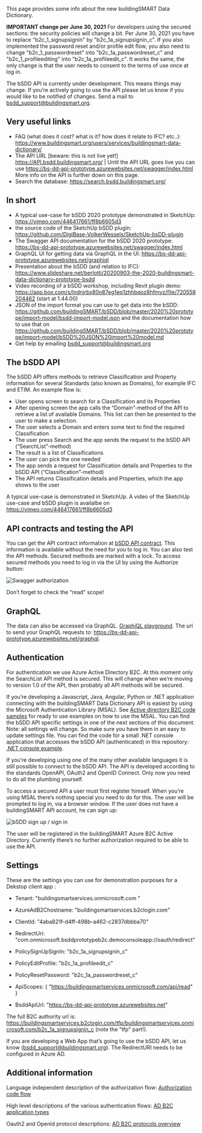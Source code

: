 This page provides some info about the new buildingSMART Data Dictionary.

**IMPORTANT change per June 30, 2021** For developers using the secured sections: the security policies will change a bit.
Per June 30, 2021 you have to replace "b2c_1_signupsignin" by "b2c_1a_signupsignin_c". If you also implemented the password reset and/or profile edit flow, you also need to change "b2c_1_passwordreset" into "b2c_1a_passwordreset_c" and "b2c_1_profileediting" into "b2c_1a_profileedit_c".
It works the same, the only change is that the user needs to consent to the terms of use once at log in.


The bSDD API is currently under development. This means things may change. If you’re actively going to use the API please let us know if you would like to be notified of changes. Send a mail to bsdd_support@buildingsmart.org.

## Very useful links

 * FAQ (what does it cost? what is it? how does it relate to IFC? etc..): https://www.buildingsmart.org/users/services/buildingsmart-data-dictionary/
 * The API URL [beware: this is not live yet!] https://API.bsdd.buildingsmart.org/ | Until the API URL goes live you can use https://bs-dd-api-prototype.azurewebsites.net/swagger/index.html More info on the API is further down on this page.
 * Search the database: https://search.bsdd.buildingsmart.org/

## In short

* A typical use-case for bSDD 2020 prototype demonstrated in SketchUp: https://vimeo.com/446417661/ff8b6605d3
* the source code of the SketchUp bSDD plugin: https://github.com/DigiBase-VolkerWessels/SketchUp-bsDD-plugin
* The Swagger API documentation for the bSDD 2020 prototype: https://bs-dd-api-prototype.azurewebsites.net/swagger/index.html
* GraphQL UI for getting data via GraphQL in the UI: https://bs-dd-api-prototype.azurewebsites.net/graphiql
* Presentation about the bSDD (and relation to IFC): https://www.slideshare.net/berlotti/20200903-the-2020-buildingsmart-data-dictionary-prototype-bsdd
* Video recording of a bSDD workshop, including Revit plugin demo: https://app.box.com/s/lndnjrbx80n87eg1eq1zhhbqoz8hfmyz/file/720558204462 (start at 1.44.00)
* JSON  of the import format you can use to get data into the bSDD: https://github.com/buildingSMART/bSDD/blob/master/2020%20prototype/import-model/bsdd-import-model.json and the documentation how to use that on https://github.com/buildingSMART/bSDD/blob/master/2020%20prototype/import-model/bSDD%20JSON%20import%20model.md
* Get help by emailing bsdd_support@buildingsmart.org


## The bSDD API
The bSDD API offers methods to retrieve Classification and Property information for several Standards (also known as Domains), for example IFC and ETIM.
An example flow is:
* User opens screen to search for a Classification and its Properties
* After opening screen the app calls the “Domain”-method of the API to retrieve a list of available Domains. This list can then be presented to the user to make a selection.
* The user selects a Domain and enters some text to find the required Classification
* The user press Search and the app sends the request to the bSDD API (“SearchList”-method)
* The result is a list of Classifications
* The user can pick the one needed
* The app sends a request for Classification details and Properties to the bSDD API (“Classification”-method)
* The API returns Classification details and Properties, which the app shows to the user

A typical use-case is demonstrated in SketchUp. A video of the SketchUp use-case and bSDD plugin is availalbe on https://vimeo.com/446417661/ff8b6605d3

## API contracts and testing the API
You can get the API contract information at [bSDD API contract](https://bs-dd-api-prototype.azurewebsites.net/swagger). This information is available without the need for you to log in. You can also test the API methods. Secured methods are marked with a lock. To access secured methods you need to log in via the UI by using the Authorize button:

![Swagger authorization](https://bsddprototype2020.blob.core.windows.net/public/images/swagger-authorize2.png)

Don’t forget to check the “read” scope!

## GraphQL
The data can also be accessed via GraphQL.
[GraphiQL playground](https://bs-dd-api-prototype.azurewebsites.net/graphiql).
The url to send your GraphQL requests to: https://bs-dd-api-prototype.azurewebsites.net/graphql. 

## Authentication
For authentication we use Azure Active Directory B2C.
At this moment only the SearchList API method is secured. This will change when we’re moving to version 1.0 of the API, then probably all API methods will be secured.

If you’re developing a Javascript, Java, Angular, Python or .NET application connecting with the buildingSMART Data Dictionary API is easiest by using the Microsoft Authentication Library (MSAL).
See [Active directory B2C code samples](https://docs.microsoft.com/en-us/azure/active-directory-b2c/code-samples) for ready to use examples on how to use the MSAL. You can find the bSDD API specific settings in one of the next sections of this document. Note: all settings will change. So make sure you have them in an easy to update settings file.
You can find the code for a small .NET console application that accesses the bSDD API (authenticated) in this repository: [.NET console example](https://github.com/buildingSMART/bSDD/tree/master/2020%20prototype/CSharp-Client-Console-Demo).

If you’re developing using one of the many other available languages it is still possible to connect to the bSDD API. The API is developed according to the standards OpenAPI, OAuth2 and OpenID Connect. Only now you need to do all the plumbing yourself.

To access a secured API a user must first register himself. When you’re using MSAL there’s nothing special you need to do for this. The user will be prompted to log in, via a browser window. If the user does not have a buildingSMART API account, he can sign up:

![bSDD sign up / sign in](https://bsddprototype2020.blob.core.windows.net/public/images/bs-signupsignin.png)

The user will be registered in the buildingSMART Azure B2C Active Directory.
Currently there’s no further authorization required to be able to use the API.

## Settings
These are the settings you can use for demonstration purposes for a Dekstop client app :
* Tenant: "buildingsmartservices.onmicrosoft.com "
* AzureAdB2Chostname: "buildingsmartservices.b2clogin.com"
* ClientId: "4aba821f-d4ff-498b-a462-c2837dbbba70"
* RedirectUri: "com.onmicrosoft.bsddprototypeb2c.democonsoleapp://oauth/redirect"
* PolicySignUpSignIn: "b2c_1a_signupsignin_c"
* PolicyEditProfile: "b2c_1a_profileedit_c"
* PolicyResetPassword: "b2c_1a_passwordreset_c"

* ApiScopes: { "https://buildingsmartservices.onmicrosoft.com/api/read" }
* BsddApiUrl: "https://bs-dd-api-prototype.azurewebsites.net"

The full B2C authority url is: https://buildingsmartservices.b2clogin.com/tfp/buildingsmartservices.onmicrosoft.com/b2c_1a_signupsignin_c (note the "tfp" part!).

If you are developing a Web App that’s going to use the bSDD API, let us know (bsdd_support@buildingsmart.org). The RedirectURI needs to be configured in Azure AD.

## Additional information
Language independent description of the authorization flow: [Authorization code flow](https://docs.microsoft.com/en-us/azure/active-directory-b2c/authorization-code-flow)

High level descriptions of the various authentication flows: [AD B2C application types](https://docs.microsoft.com/en-us/azure/active-directory-b2c/application-types)

Oauth2 and OpenId protocol descriptions: [AD B2C protocols overview](https://docs.microsoft.com/en-us/azure/active-directory-b2c/protocols-overview)


